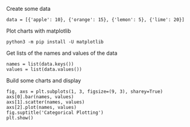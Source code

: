 Create some data
```
data = [{'apple': 10}, {'orange': 15}, {'lemon': 5}, {'lime': 20}]
```


Plot charts with matplotlib
```
python3 -m pip install -U matplotlib
```
Get lists of the names and values of the data
```
names = list(data.keys())
values = list(data.values())
```
Build some charts and display
```
fig, axs = plt.subplots(1, 3, figsize=(9, 3), sharey=True)
axs[0].bar(names, values)
axs[1].scatter(names, values)
axs[2].plot(names, values)
fig.suptitle('Categorical Plotting')
plt.show()
```
